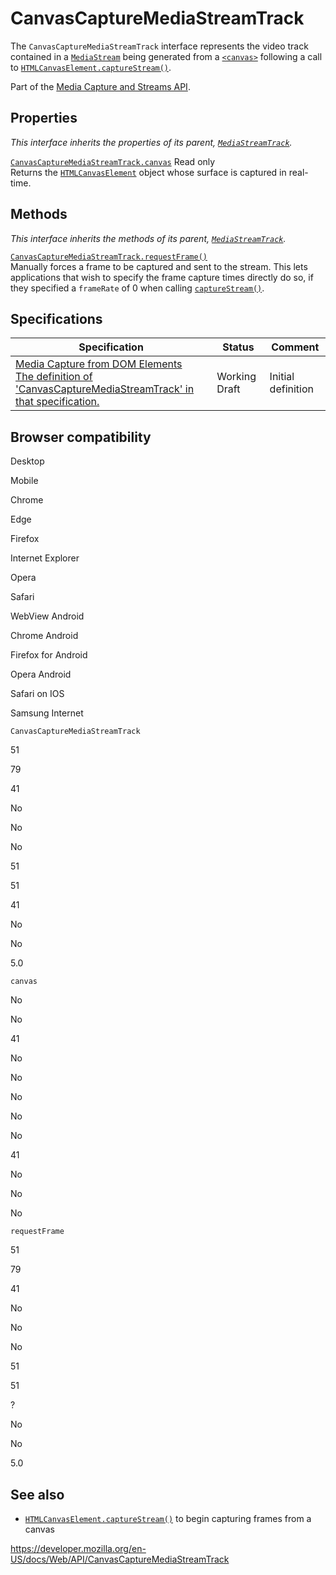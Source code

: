 # CanvasCaptureMediaStreamTrack

The `CanvasCaptureMediaStreamTrack` interface represents the video track contained in a [`MediaStream`](mediastream) being generated from a [`<canvas>`](https://developer.mozilla.org/en-US/docs/Web/HTML/Element/canvas) following a call to [`HTMLCanvasElement.captureStream()`](htmlcanvaselement/capturestream).

Part of the [Media Capture and Streams API](media_streams_api).

## Properties

_This interface inherits the properties of its parent, [`MediaStreamTrack`](mediastreamtrack)._

[`CanvasCaptureMediaStreamTrack.canvas`](canvascapturemediastreamtrack/canvas) <span class="badge inline readonly">Read only </span>  
Returns the [`HTMLCanvasElement`](htmlcanvaselement) object whose surface is captured in real-time.

## Methods

_This interface inherits the methods of its parent, [`MediaStreamTrack`](mediastreamtrack)._

[`CanvasCaptureMediaStreamTrack.requestFrame()`](canvascapturemediastreamtrack/requestframe)  
Manually forces a frame to be captured and sent to the stream. This lets applications that wish to specify the frame capture times directly do so, if they specified a `frameRate` of 0 when calling [`captureStream()`](htmlcanvaselement/capturestream).

## Specifications

<table><thead><tr class="header"><th>Specification</th><th>Status</th><th>Comment</th></tr></thead><tbody><tr class="odd"><td><a href="https://w3c.github.io/mediacapture-fromelement/#the-canvascapturemediastreamtrack">Media Capture from DOM Elements<br />
<span class="small">The definition of 'CanvasCaptureMediaStreamTrack' in that specification.</span></a></td><td><span class="spec-wd">Working Draft</span></td><td>Initial definition</td></tr></tbody></table>

## Browser compatibility

Desktop

Mobile

Chrome

Edge

Firefox

Internet Explorer

Opera

Safari

WebView Android

Chrome Android

Firefox for Android

Opera Android

Safari on IOS

Samsung Internet

`CanvasCaptureMediaStreamTrack`

51

79

41

No

No

No

51

51

41

No

No

5.0

`canvas`

No

No

41

No

No

No

No

No

41

No

No

No

`requestFrame`

51

79

41

No

No

No

51

51

?

No

No

5.0

## See also

- [`HTMLCanvasElement.captureStream()`](htmlcanvaselement/capturestream) to begin capturing frames from a canvas

<a href="https://developer.mozilla.org/en-US/docs/Web/API/CanvasCaptureMediaStreamTrack" class="_attribution-link">https://developer.mozilla.org/en-US/docs/Web/API/CanvasCaptureMediaStreamTrack</a>
